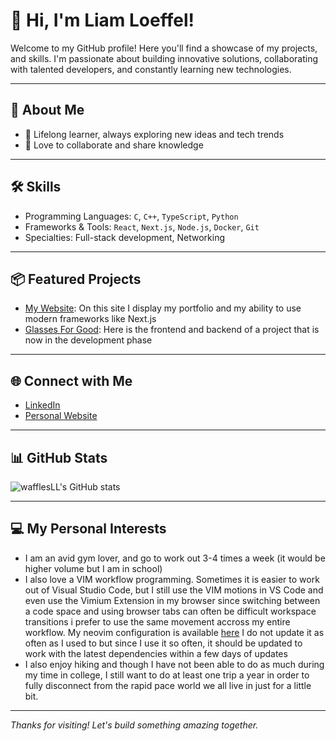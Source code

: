 # 👋 Hi, I'm Liam Loeffel!

Welcome to my GitHub profile! Here you'll find a showcase of my projects, and skills. I'm passionate about building innovative solutions, collaborating with talented developers, and constantly learning new technologies.

---

## 🚀 About Me

- 🌱 Lifelong learner, always exploring new ideas and tech trends
- 🤝 Love to collaborate and share knowledge

---

## 🛠️ Skills

- Programming Languages: `C`, `C++`, `TypeScript`, `Python`
- Frameworks & Tools: `React`, `Next.js`, `Node.js`, `Docker`, `Git`
- Specialties: Full-stack development, Networking

---

## 📦 Featured Projects

- [My Website](https://github.com/wafflesLL/my-website): On this site I display my portfolio and my ability to use modern frameworks like Next.js
- [Glasses For Good](https://github.com/wafflesLL/Glasses-For-Good): Here is the frontend and backend of a project that is now in the development phase

---

## 🌐 Connect with Me

- [LinkedIn](https://www.linkedin.com/in/liam-loeffel/)
- [Personal Website](https://www.liamloeffel.com/)

---

## 📊 GitHub Stats

![wafflesLL's GitHub stats](https://github-readme-stats.vercel.app/api?username=wafflesLL&show_icons=true&hide_title=true&theme=github_dark)

---

## 💻 My Personal Interests

- I am an avid gym lover, and go to work out 3-4 times a week (it would be higher volume but I am in school)
- I also love a VIM workflow programming. Sometimes it is easier to work out of Visual Studio Code, but I still use the VIM motions in VS Code and even use the Vimium Extension in my browser since switching between a code space and using browser tabs can often be difficult workspace transitions i prefer to use the same movement accross my entire workflow. My neovim configuration is available [here](https://github.com/wafflesLL/nvim) I do not update it as often as I used to but since I use it so often, it should be updated to work with the latest dependencies within a few days of updates
- I also enjoy hiking and though I have not been able to do as much during my time in college, I still want to do at least one trip a year in order to fully disconnect from the rapid pace world we all live in just for a little bit.

----

_Thanks for visiting! Let's build something amazing together._

